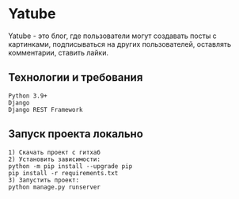 # Yatube
Yatube - это блог, где пользователи могут создавать посты с картинками, 
подписываться на других пользователей, оставлять комментарии, ставить лайки.

## Технологии и требования
```
Python 3.9+
Django
Django REST Framework
```

## Запуск проекта локально

```
1) Скачать проект с гитхаб
2) Установить зависимости:
python -m pip install --upgrade pip
pip install -r requirements.txt
3) Запустить проект:
python manage.py runserver
```